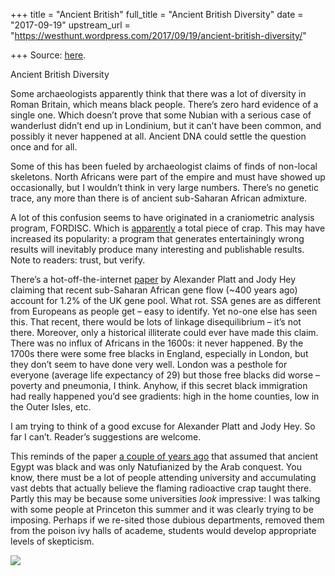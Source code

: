 +++
title = "Ancient British"
full_title = "Ancient British Diversity"
date = "2017-09-19"
upstream_url = "https://westhunt.wordpress.com/2017/09/19/ancient-british-diversity/"

+++
Source: [here](https://westhunt.wordpress.com/2017/09/19/ancient-british-diversity/).

Ancient British Diversity

Some archaeologists apparently think that there was a lot of diversity
in Roman Britain, which means black people. There’s zero hard evidence
of a single one. Which doesn’t prove that some Nubian with a serious
case of wanderlust didn’t end up in Londinium, but it can’t have been
common, and possibly it never happened at all. Ancient DNA could settle
the question once and for all.

Some of this has been fueled by archaeologist claims of finds of
non-local skeletons. North Africans were part of the empire and must
have showed up occasionally, but I wouldn’t think in very large numbers.
There’s no genetic trace, any more than there is of ancient sub-Saharan
African admixture.

A lot of this confusion seems to have originated in a craniometric
analysis program, FORDISC. Which is
[apparently](https://www.ncbi.nlm.nih.gov/pmc/articles/PMC2827999/) a
total piece of crap. This may have increased its popularity: a program
that generates entertainingly wrong results will inevitably produce many
interesting and publishable results. Note to readers: trust, but verify.

There’s a hot-off-the-internet
[paper](http://www.biorxiv.org/content/early/2017/09/19/190066) by
Alexander Platt and Jody Hey claiming that recent sub-Saharan African
gene flow (\~400 years ago) account for 1.2% of the UK gene pool. What
rot. SSA genes are as different from Europeans as people get – easy to
identify. Yet no-one else has seen this. That recent, there would be
lots of linkage disequilibrium – it’s not there. Moreover, only a
historical illiterate could ever have made this claim. There was no
influx of Africans in the 1600s: it never happened. By the 1700s there
were some free blacks in England, especially in London, but they don’t
seem to have done very well. London was a pesthole for everyone (average
life expectancy of 29) but those free blacks did worse – poverty and
pneumonia, I think. Anyhow, if this secret black immigration had really
happened you’d see gradients: high in the home counties, low in the
Outer Isles, etc.

I am trying to think of a good excuse for Alexander Platt and Jody Hey.
So far I can’t. Reader’s suggestions are welcome.

This reminds of the paper [a couple of years
ago](https://westhunt.wordpress.com/2015/05/29/out-of-africa/) that
assumed that ancient Egypt was black and was only Natufianized by the
Arab conquest. You know, there must be a lot of people attending
university and accumulating vast debts that actually believe the flaming
radioactive crap taught there. Partly this may be because some
universities *look* impressive: I was talking with some people at
Princeton this summer and it was clearly trying to be imposing. Perhaps
if we re-sited those dubious departments, removed them from the poison
ivy halls of academe, students would develop appropriate levels of
skepticism.

[![](https://westhunt.files.wordpress.com/2017/09/fsu-anthropology.jpg?w=640&h=480)](https://westhunt.files.wordpress.com/2017/09/fsu-anthropology.jpg)

